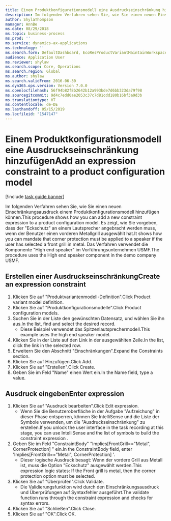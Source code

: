 ```yaml
---
title: Einem Produktkonfigurationsmodell eine Ausdruckseinschränkung hinzufügen
description: Im folgenden Verfahren sehen Sie, wie Sie einen neuen Einschränkungsausdruck einem Produktkonfigurationsmodell hinzufügen können.
author: ShylaThompson
manager: AnnBe
ms.date: 08/29/2018
ms.topic: business-process
ms.prod: ''
ms.service: dynamics-ax-applications
ms.technology: ''
ms.search.form: DefaultDashboard, EcoResProductVariantMaintainWorkspace, PCProductConfigurationModelListPage, PCProductConfigurationModelDetails, SysClientPolymorphicCreateSelector, PCConstraintEditor, PCRuntimeConfiguratorValidate
audience: Application User
ms.reviewer: shylaw
ms.search.scope: Core, Operations
ms.search.region: Global
ms.author: shylaw
ms.search.validFrom: 2016-06-30
ms.dyn365.ops.version: Version 7.0.0
ms.openlocfilehash: 56f94b82f8b2642b12a993bde7d6bb323da79f98
ms.sourcegitcommit: 9d4c7edd0ae2053c37c7d81cdd180b16bf3a9d3b
ms.translationtype: HT
ms.contentlocale: de-DE
ms.lasthandoff: 05/15/2019
ms.locfileid: "1547147"
---
```

# <a name="add-an-expression-constraint-to-a-product-configuration-model"></a><span data-ttu-id="df18b-103">Einem Produktkonfigurationsmodell eine Ausdruckseinschränkung hinzufügen</span><span class="sxs-lookup"><span data-stu-id="df18b-103">Add an expression constraint to a product configuration model</span></span>

[!include [task guide banner](../../includes/task-guide-banner.md)]

<span data-ttu-id="df18b-104">Im folgenden Verfahren sehen Sie, wie Sie einen neuen Einschränkungsausdruck einem Produktkonfigurationsmodell hinzufügen können.</span><span class="sxs-lookup"><span data-stu-id="df18b-104">This procedure shows how you can add a new constraint expression to a product configuration model.</span></span> <span data-ttu-id="df18b-105">Es zeigt, wie Sie vorgeben, dass der "Eckschutz" an einem Lautsprecher angebracht werden muss, wenn der Benutzer einen vorderen Metallgrill ausgewählt hat.</span><span class="sxs-lookup"><span data-stu-id="df18b-105">It shows how you can mandate that corner protection must be applied to a speaker if the user has selected a front grill in metal.</span></span> <span data-ttu-id="df18b-106">Das Verfahren verwendet die Komponente "High end speaker" im Vorführungsunternehmen USMF.</span><span class="sxs-lookup"><span data-stu-id="df18b-106">The procedure uses the High end speaker component in the demo company USMF.</span></span>


## <a name="create-an-expression-constraint"></a><span data-ttu-id="df18b-107">Erstellen einer Ausdruckseinschränkung</span><span class="sxs-lookup"><span data-stu-id="df18b-107">Create an expression constraint</span></span>
1. <span data-ttu-id="df18b-108">Klicken Sie auf "Produktvariantenmodell-Definition".</span><span class="sxs-lookup"><span data-stu-id="df18b-108">Click Product variant model definition.</span></span>
2. <span data-ttu-id="df18b-109">Klicken Sie auf "Produktkonfigurationsmodelle".</span><span class="sxs-lookup"><span data-stu-id="df18b-109">Click Product configuration models.</span></span>
3. <span data-ttu-id="df18b-110">Suchen Sie in der Liste den gewünschten Datensatz, und wählen Sie ihn aus.</span><span class="sxs-lookup"><span data-stu-id="df18b-110">In the list, find and select the desired record.</span></span>
    * <span data-ttu-id="df18b-111">Diese Beispiel verwendet das Spitzenlautsprechermodell.</span><span class="sxs-lookup"><span data-stu-id="df18b-111">This example uses the high end speaker model.</span></span>  
4. <span data-ttu-id="df18b-112">Klicken Sie in der Liste auf den Link in der ausgewählten Zeile.</span><span class="sxs-lookup"><span data-stu-id="df18b-112">In the list, click the link in the selected row.</span></span>
5. <span data-ttu-id="df18b-113">Erweitern Sie den Abschnitt "Einschränkungen".</span><span class="sxs-lookup"><span data-stu-id="df18b-113">Expand the Constraints section.</span></span>
6. <span data-ttu-id="df18b-114">Klicken Sie auf Hinzufügen.</span><span class="sxs-lookup"><span data-stu-id="df18b-114">Click Add.</span></span>
7. <span data-ttu-id="df18b-115">Klicken Sie auf "Erstellen".</span><span class="sxs-lookup"><span data-stu-id="df18b-115">Click Create.</span></span>
8. <span data-ttu-id="df18b-116">Geben Sie im Feld "Name" einen Wert ein.</span><span class="sxs-lookup"><span data-stu-id="df18b-116">In the Name field, type a value.</span></span>

## <a name="enter-expression"></a><span data-ttu-id="df18b-117">Ausdruck eingeben</span><span class="sxs-lookup"><span data-stu-id="df18b-117">Enter expression</span></span>
1. <span data-ttu-id="df18b-118">Klicken Sie auf "Ausdruck bearbeiten".</span><span class="sxs-lookup"><span data-stu-id="df18b-118">Click Edit expression.</span></span>
    * <span data-ttu-id="df18b-119">Wenn Sie die Benutzeroberfläche in der Aufgabe "Aufzeichung" in dieser Phase entsperren, können Sie IntelliSense und die Liste der Symbole verwenden, um die "Ausdruckseinschränkung" zu erstellen.</span><span class="sxs-lookup"><span data-stu-id="df18b-119">If you unlock the user interface in the task recording at this stage, you can use IntelliSense and the list of symbols to build the constraint expression .</span></span>  
2. <span data-ttu-id="df18b-120">Geben Sie im Feld "ConstraintBody" "Implies[FrontGrill=="Metal", CornerProtection] " ein.</span><span class="sxs-lookup"><span data-stu-id="df18b-120">In the ConstraintBody field, enter 'Implies[FrontGrill=="Metal", CornerProtection] '.</span></span>
    * <span data-ttu-id="df18b-121">Dieser logische Ausdruck besagt: Wenn der vordere Grill aus Metall ist, muss die Option "Eckschutz" ausgewählt werden.</span><span class="sxs-lookup"><span data-stu-id="df18b-121">This expression logic states: If the Front grill is  metal, then the corner protection option must be selected.</span></span>  
3. <span data-ttu-id="df18b-122">Klicken Sie auf "Überprüfen".</span><span class="sxs-lookup"><span data-stu-id="df18b-122">Click Validate.</span></span>
    * <span data-ttu-id="df18b-123">Die Validierungsfunktion wird durch den Einschränkungsausdruck und Überprüfungen auf Syntaxfehler ausgeführt.</span><span class="sxs-lookup"><span data-stu-id="df18b-123">The validate function runs through the constraint expression and checks for syntax errors.</span></span>  
4. <span data-ttu-id="df18b-124">Klicken Sie auf "Schließen".</span><span class="sxs-lookup"><span data-stu-id="df18b-124">Click Close.</span></span>
5. <span data-ttu-id="df18b-125">Klicken Sie auf "OK".</span><span class="sxs-lookup"><span data-stu-id="df18b-125">Click OK.</span></span>

